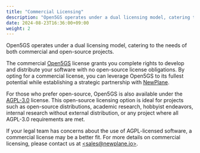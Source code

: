 ```yaml
---
title: "Commercial Licensing"
description: "Open5GS operates under a dual licensing model, catering to the needs of both commercial and open-source projects."
date: 2024-08-23T16:36:00+09:00
weight: 2
---
```


Open5GS operates under a dual licensing model, catering to the needs of both commercial and open-source projects.

The commercial [Open5GS](https://open5gs.org) license grants you complete rights to develop and distribute your software with no open-source license obligations. By opting for a commercial license, you can leverage Open5GS to its fullest potential while establishing a strategic partnership with [NewPlane](https://newplane.io).

For those who prefer open-source, Open5GS is also available under the [AGPL-3.0](https://www.gnu.org/licenses/agpl-3.0.txt) license. This open-source licensing option is ideal for projects such as open-source distributions, academic research, hobbyist endeavors, internal research without external distribution, or any project where all AGPL-3.0 requirements are met.

If your legal team has concerns about the use of AGPL-licensed software, a commercial license may be a better fit. For more details on commercial licensing, please contact us at [\<sales@newplane.io\>](mailto:sales@newplane.io).
